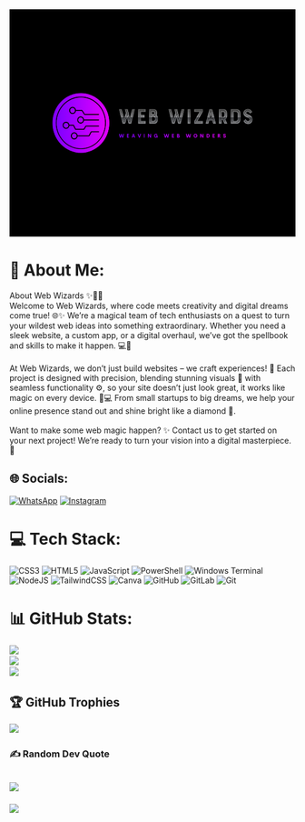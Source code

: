 <img src="./Logo.png" alt="Web Wizards Logo" height="400" width="100%">

# 💫 About Me:
About Web Wizards ✨🧙‍♂️<br>Welcome to Web Wizards, where code meets creativity and digital dreams come true! 🌐✨ We’re a magical team of tech enthusiasts on a quest to turn your wildest web ideas into something extraordinary. Whether you need a sleek website, a custom app, or a digital overhaul, we’ve got the spellbook and skills to make it happen. 💻🎨<br><br>At Web Wizards, we don’t just build websites – we craft experiences! 🚀 Each project is designed with precision, blending stunning visuals 🎨 with seamless functionality ⚙️, so your site doesn’t just look great, it works like magic on every device. 📱💻 From small startups to big dreams, we help your online presence stand out and shine bright like a diamond 💎.<br><br>Want to make some web magic happen? ✨ Contact us to get started on your next project! We’re ready to turn your vision into a digital masterpiece. 🌟


## 🌐 Socials:
[![WhatsApp](https://img.shields.io/badge/WhatsApp-%25D366.svg?logo=whatsapp&logoColor=white)](https://wa.me/+250794413721)
[![Instagram](https://img.shields.io/badge/Instagram-%23E4405F.svg?logo=Instagram&logoColor=white)](https://instagram.com/webwizards__official) 

# 💻 Tech Stack:
![CSS3](https://img.shields.io/badge/css3-%231572B6.svg?style=plastic&logo=css3&logoColor=white) ![HTML5](https://img.shields.io/badge/html5-%23E34F26.svg?style=plastic&logo=html5&logoColor=white) ![JavaScript](https://img.shields.io/badge/javascript-%23323330.svg?style=plastic&logo=javascript&logoColor=%23F7DF1E) ![PowerShell](https://img.shields.io/badge/PowerShell-%235391FE.svg?style=plastic&logo=powershell&logoColor=white) ![Windows Terminal](https://img.shields.io/badge/Windows%20Terminal-%234D4D4D.svg?style=plastic&logo=windows-terminal&logoColor=white) ![NodeJS](https://img.shields.io/badge/node.js-6DA55F?style=plastic&logo=node.js&logoColor=white) ![TailwindCSS](https://img.shields.io/badge/tailwindcss-%2338B2AC.svg?style=plastic&logo=tailwind-css&logoColor=white) ![Canva](https://img.shields.io/badge/Canva-%2300C4CC.svg?style=plastic&logo=Canva&logoColor=white) ![GitHub](https://img.shields.io/badge/github-%23121011.svg?style=plastic&logo=github&logoColor=white) ![GitLab](https://img.shields.io/badge/gitlab-%23181717.svg?style=plastic&logo=gitlab&logoColor=white) ![Git](https://img.shields.io/badge/git-%23F05033.svg?style=plastic&logo=git&logoColor=white)
# 📊 GitHub Stats:
![](https://github-readme-stats.vercel.app/api?username=webwizardsofficial&theme=dark&hide_border=false&include_all_commits=true&count_private=true)<br/>
![](https://github-readme-streak-stats.herokuapp.com/?user=webwizardsofficial&theme=dark&hide_border=false)<br/>
![](https://github-readme-stats.vercel.app/api/top-langs/?username=webwizardsofficial&theme=dark&hide_border=false&include_all_commits=true&count_private=true&layout=compact)

## 🏆 GitHub Trophies
![](https://github-profile-trophy.vercel.app/?username=webwizardsofficial&theme=dark&no-frame=false&no-bg=true&margin-w=4)

### ✍️ Random Dev Quote
![](https://quotes-github-readme.vercel.app/api?type=horizontal&theme=dark)
---
[![](https://visitcount.itsvg.in/api?id=webwizardsofficial&icon=7&color=11)](https://visitcount.itsvg.in)

<!---
webwizardsofficial/webwizardsofficial is a ✨ special ✨ repository because its `README.md` (this file) appears on your GitHub profile.
You can click the Preview link to take a look at your changes.
--->
